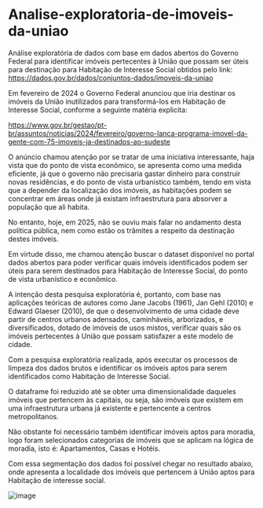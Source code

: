# Analise-exploratoria-de-imoveis-da-uniao

Análise exploratória de dados com base em dados abertos do Governo Federal para identificar imóveis pertecentes à União que possam ser úteis para destinação para Habitação de Interesse Social obtidos pelo link: https://dados.gov.br/dados/conjuntos-dados/imoveis-da-uniao

Em fevereiro de 2024 o Governo Federal anunciou que iria destinar os imóveis da União inutilizados para transformá-los em Habitação de Interesse Social, conforme a seguinte matéria explicita:

https://www.gov.br/gestao/pt-br/assuntos/noticias/2024/fevereiro/governo-lanca-programa-imovel-da-gente-com-75-imoveis-ja-destinados-ao-sudeste

O anúncio chamou atenção por se tratar de uma iniciativa interessante, haja vista que do ponto de vista econômico, se apresenta como uma medida eficiente, já que o governo não precisaria gastar dinheiro para construir novas residências, e do ponto de vista urbanistico também, tendo em vista que a depender da localização dos imóveis, as habitações podem se concentrar em áreas onde já existam infraestrutura para absorver a população que ali habita.

No entanto, hoje, em 2025, não se ouviu mais falar no andamento desta política pública, nem como estão os trâmites a respeito da destinação destes imóveis.

Em virtude disso, me chamou atenção buscar o dataset disponível no portal dados abertos para poder verificar quais imóveis identificados podem ser úteis para serem destinados para Habitação de Interesse Social, do ponto de vista urbanístico e econômico.

A intenção desta pesquisa exploratória é, portanto, com base nas aplicações teóricas de autores como Jane Jacobs (1961), Jan Gehl (2010) e Edward Glaeser (2010), de que o desenvolvimento de uma cidade deve partir de centros urbanos adensados, caminháveis, arborizados, e diversificados, dotado de imóveis de usos mistos, verificar quais são os imóveis pertecentes à União que possam satisfazer a este modelo de cidade.

Com a pesquisa exploratória realizada, após executar os processos de limpeza dos dados brutos e identificar os imóveis aptos para serem identificados como Habitação de Interesse Social.

O dataframe foi reduzido até se obter uma dimensionalidade daqueles imóveis que pertencem às capitais, ou seja, são imóveis que existem em uma infraestrutura urbana já existente e pertencente a centros metropolitanos.

Não obstante foi necessário também identificar imóveis aptos para moradia, logo foram selecionados categorias de imóveis que se aplicam na lógica de moradia, isto é: Apartamentos, Casas e Hotéis.

Com essa segmentação dos dados foi possível chegar no resultado abaixo, onde apresenta a localidade dos imóveis que pertencem à União aptos para Habitação de interesse social.

![image](https://github.com/user-attachments/assets/cd4c1c17-0874-4dc6-849c-a6e236b9ae5e)

